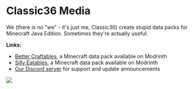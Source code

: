 # Classic36 Media

We (there is no "we" - it's just me, Classic36) create stupid data packs for Minecraft Java Edition. Sometimes they're actually useful.

**Links:**
- [Better Craftables](https://modrinth.com/datapack/better-craftables), a Minecraft data pack available on Modrinth
- [Silly Eatables](https://modrinth.com/datapack/silly-eatables), a Minecraft data pack available on Modrinth
- [Our Discord server](https://discord.gg/vZJSDjPcmu) for support and update announcements

[![](https://img.shields.io/discord/1107084025442607206?label=Discord&style=for-the-badge&color=5865F2&logo=discord)](https://discord.gg/vZJSDjPcmu)
